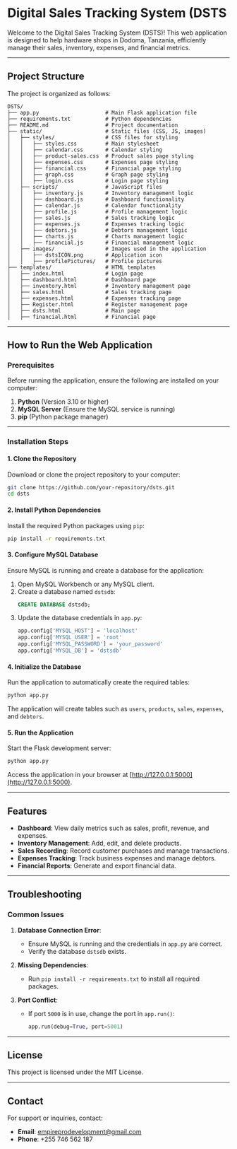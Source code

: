 # Digital Sales Tracking System (DSTS

Welcome to the Digital Sales Tracking System (DSTS)! This web application is designed to help hardware shops in Dodoma, Tanzania, efficiently manage their sales, inventory, expenses, and financial metrics.

---

## Project Structure

The project is organized as follows:

```
DSTS/
├── app.py                     # Main Flask application file
├── requirements.txt           # Python dependencies
├── README.md                  # Project documentation
├── static/                    # Static files (CSS, JS, images)
│   ├── styles/                # CSS files for styling
│   │   ├── styles.css         # Main stylesheet
│   │   ├── calendar.css       # Calendar styling
│   │   ├── product-sales.css  # Product sales page styling
│   │   ├── expenses.css       # Expenses page styling
│   │   ├── financial.css      # Financial page styling
│   │   ├── graph.css          # Graph page styling
│   │   ├── login.css          # Login page styling
│   ├── scripts/               # JavaScript files
│   │   ├── inventory.js       # Inventory management logic
│   │   ├── dashboard.js       # Dashboard functionality
│   │   ├── calendar.js        # Calendar functionality
│   │   ├── profile.js         # Profile management logic
│   │   ├── sales.js           # Sales tracking logic
│   │   ├── expenses.js        # Expenses tracking logic
│   │   ├── debtors.js         # Debtors management logic
│   │   ├── charts.js          # Charts management logic
│   │   ├── financial.js       # Financial management logic
│   ├── images/                # Images used in the application
│   │   ├── dstsICON.png       # Application icon
│   │   ├── profilePictures/   # Profile pictures
├── templates/                 # HTML templates
│   ├── index.html             # Login page
│   ├── dashboard.html         # Dashboard page
│   ├── inventory.html         # Inventory management page
│   ├── sales.html             # Sales tracking page
│   ├── expenses.html          # Expenses tracking page
│   ├── Register.html          # Register management page
│   ├── dsts.html              # Main page
│   ├── financial.html         # Financial page
```

---

## How to Run the Web Application

### Prerequisites

Before running the application, ensure the following are installed on your computer:
1. **Python** (Version 3.10 or higher)
2. **MySQL Server** (Ensure the MySQL service is running)
3. **pip** (Python package manager)

---

### Installation Steps

#### 1. Clone the Repository
Download or clone the project repository to your computer:
```bash
git clone https://github.com/your-repository/dsts.git
cd dsts
```

#### 2. Install Python Dependencies
Install the required Python packages using `pip`:
```bash
pip install -r requirements.txt
```

#### 3. Configure MySQL Database
Ensure MySQL is running and create a database for the application:
1. Open MySQL Workbench or any MySQL client.
2. Create a database named `dstsdb`:
   ```sql
   CREATE DATABASE dstsdb;
   ```
3. Update the database credentials in `app.py`:
   ```python
   app.config['MYSQL_HOST'] = 'localhost'
   app.config['MYSQL_USER'] = 'root'
   app.config['MYSQL_PASSWORD'] = 'your_password'
   app.config['MYSQL_DB'] = 'dstsdb'
   ```

#### 4. Initialize the Database
Run the application to automatically create the required tables:
```bash
python app.py
```
The application will create tables such as `users`, `products`, `sales`, `expenses`, and `debtors`.

#### 5. Run the Application
Start the Flask development server:
```bash
python app.py
```
Access the application in your browser at [http://127.0.0.1:5000](http://127.0.0.1:5000).

---

## Features

- **Dashboard**: View daily metrics such as sales, profit, revenue, and expenses.
- **Inventory Management**: Add, edit, and delete products.
- **Sales Recording**: Record customer purchases and manage transactions.
- **Expenses Tracking**: Track business expenses and manage debtors.
- **Financial Reports**: Generate and export financial data.

---

## Troubleshooting

### Common Issues
1. **Database Connection Error**:
   - Ensure MySQL is running and the credentials in `app.py` are correct.
   - Verify the database `dstsdb` exists.

2. **Missing Dependencies**:
   - Run `pip install -r requirements.txt` to install all required packages.

3. **Port Conflict**:
   - If port `5000` is in use, change the port in `app.run()`:
     ```python
     app.run(debug=True, port=5001)
     ```

---

## License

This project is licensed under the MIT License.

---

## Contact

For support or inquiries, contact:
- **Email**: empireprodevelopment@gmail.com
- **Phone**: +255 746 562 187


